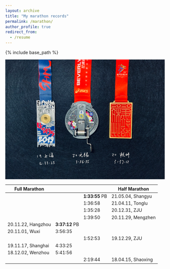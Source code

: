 ```yaml
---
layout: archive
title: "My marathon records"
permalink: /marathon/
author_profile: true
redirect_from:
  - /resume
---
```


{% include base_path %}

![medals](/images/marathonmedals.png)

| Full Marathon |          |  | Half Marathon |
| ---------- | ---- |--------|-------- |
|  |       | **1:33:55** PB   | 21.05.04, Shangyu |
|  |       | 1:36:58    | 21.04.11, Tonglu |
|  |       | 1:35:28   | 20.12.31, ZJU |
|  |       | 1:39:50    | 20.11.29, Mengzhen|
| 20.11.22, Hangzhou   | **3:37:12** PB     |    |  |
| 20.11.01, Wuxi   | 3:56:35      |    |  |  |
|  |       |  1:52:53  | 19.12.29, ZJU|
| 19.11.17, Shanghai | 4:33:25      |    |  | 
| 18.12.02, Wenzhou   | 5:41:56      |    |  |
|  |       | 2:19:44  | 18.04.15, Shaoxing |

